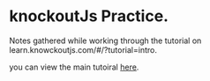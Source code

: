 # knockoutJs Practice.

Notes gathered while working through the tutorial on learn.knowckoutjs.com/#/?tutorial=intro.

you can view the main tutoiral [here](http://learn.knockoutjs.com/).

